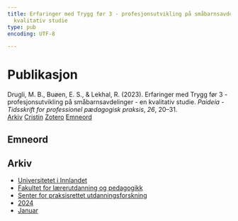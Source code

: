 ```yaml
---
title: Erfaringer med Trygg før 3 - profesjonsutvikling på småbarnsavdelinger - en
  kvalitativ studie
type: pub
encoding: UTF-8

---
```

<h1>Publikasjon</h1>
<article id="csl-bib-container-JZBBG44T" class="csl-bib-container">
  <div class="csl-bib-body"> <div class="csl-entry">Drugli, M. B., Buøen, E. S., &#38; Lekhal, R. (2023). Erfaringer med Trygg før 3 - profesjonsutvikling på småbarnsavdelinger - en kvalitativ studie. <i>Paideia - Tidsskrift for professionel pædagogisk praksis</i>, <i>26</i>, 20–31.</div> </div>
  <div class="csl-bib-buttons">
    <a href="#taxonomy-article-JZBBG44T" alt="archive" class="csl-bib-button">Arkiv</a>
    <a href="https://app.cristin.no/results/show.jsf?id=2229802" alt="Cristin" class="csl-bib-button">Cristin</a>
    <a href="http://zotero.org/groups/5881554/items/JZBBG44T" alt="Zotero" class="csl-bib-button">Zotero</a>
    <a href="#keywords-article-JZBBG44T" alt="keywords" class="csl-bib-button">Emneord</a>
  </div>
  <div id="csl-bib-meta-container-JZBBG44T"></div>
</article>
<div id="csl-bib-meta-JZBBG44T" class="csl-bib-meta">
  <article id="keywords-article-JZBBG44T" class="keywords-article">
    <h1>Emneord</h1>
    
  </article>
  <article id="taxonomy-article-JZBBG44T" class="taxonomy-article">
    <h1>Arkiv</h1>
    <ul>
      <li>
        <a href="/nn/archive/?key=3DCRN523">Universitetet i Innlandet</a>
      </li>
      <li>
        <a href="/nn/archive/?key=WYNZA47F">Fakultet for lærerutdanning og pedagogikk</a>
      </li>
      <li>
        <a href="/nn/archive/?key=G3SEU2Z2">Senter for praksisrettet utdanningsforskning</a>
      </li>
      <li>
        <a href="/nn/archive/?key=4QIAIY3G">2024</a>
      </li>
      <li>
        <a href="/nn/archive/?key=N24RDE52">Januar</a>
      </li>
    </ul>
  </article>
</div>
